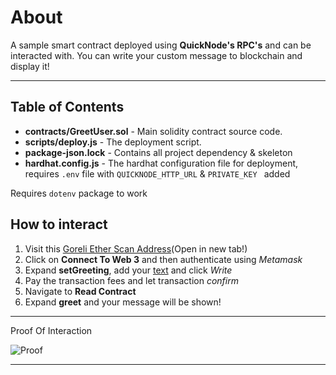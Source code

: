 # About
A sample smart contract deployed using **QuickNode's RPC's** and can be interacted with.
You can write your custom message to blockchain and display it! 

---
## Table of Contents
 - **contracts/GreetUser.sol** - Main solidity contract source code.
 - **scripts/deploy.js** - The deployment script.
 - **package-json.lock** - Contains all project dependency & skeleton
 - **hardhat.config.js** - The hardhat configuration file for deployment, requires `.env` file with `QUICKNODE_HTTP_URL` & `PRIVATE_KEY ` added 

Requires `dotenv` package to work



## How to interact
 
  1. Visit this [Goreli Ether Scan Address](https://goerli.etherscan.io/address/0xdA9595a862b0166BD74c49C1aE0C1ca3bbBdBbCA#writeContract)(Open in new tab!)
  2. Click on **Connect To Web 3** and then authenticate using *Metamask*
  3. Expand **setGreeting**, add your <u>text</u> and click *Write*
  4. Pay the transaction fees and let transaction *confirm*
  5. Navigate to **Read Contract**
  6. Expand **greet** and your message will be shown!
  
  ---
  Proof Of Interaction
  
  ![Proof](https://user-images.githubusercontent.com/74095712/200911700-b44b3d10-2e77-4c2f-8e10-71e7280e58ed.png)
  
  ---
